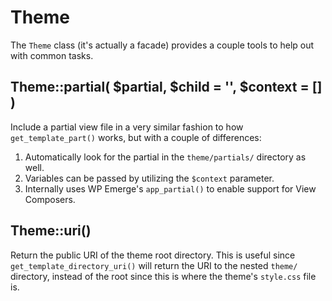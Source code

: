 # Theme

The `Theme` class (it's actually a facade) provides a couple tools to help out with common tasks.

## Theme::partial( $partial, $child = '', $context = [] )

Include a partial view file in a very similar fashion to how `get_template_part()` works, but with a couple of differences:

1. Automatically look for the partial in the `theme/partials/` directory as well.
1. Variables can be passed by utilizing the `$context` parameter.
1. Internally uses WP Emerge's `app_partial()` to enable support for View Composers.

## Theme::uri()

Return the public URI of the theme root directory.
This is useful since `get_template_directory_uri()` will return the URI to the nested `theme/` directory, instead of the root since this is where the theme's `style.css` file is.
